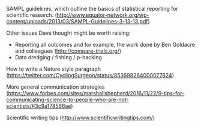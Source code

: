 SAMPL guidelines, which outline the basics of statistical reporting for scientific research. 
(http://www.equator-network.org/wp-content/uploads/2013/03/SAMPL-Guidelines-3-13-13.pdf)

Other issues Dave thought might be worth raising:
* Reporting all outcomes and for example, the work done by Ben Goldacre and colleagues (http://compare-trials.org/)
* Data dredging / fishing / p-hacking

How to write a Nature style paragraph          
(https://twitter.com/CyclingSurgeon/status/853698264000077824)
 
More general communication strategies
(https://www.forbes.com/sites/marshallshepherd/2016/11/22/9-tips-for-communicating-science-to-people-who-are-not-scientists/#3c9a178566ae)
 
Scientific writing tips
(http://www.scientificwritingtips.com/)

